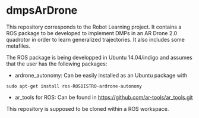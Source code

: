 # dmpsArDrone

This repository corresponds to the Robot Learning  project. It contains a ROS package to be developed to implement DMPs in an AR Drone 2.0 quadrotor in order to learn generalized trajectories. It also includes some metafiles.

The ROS package is being developped in Ubuntu 14.04/indigo and assumes that the user has the following packages:

- ardrone_autonomy: 
  Can be easily installed as an Ubuntu package with 
```shell
sudo apt-get install ros-ROSDISTRO-ardrone-autonomy
```
- ar_tools for ROS:
  Can be found in https://github.com/ar-tools/ar_tools.git

This repository is supposed to be cloned within a ROS workspace.
